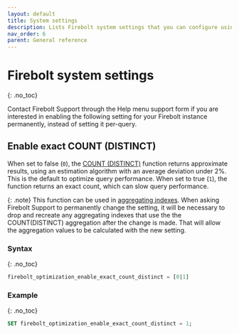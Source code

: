```yaml
---
layout: default
title: System settings
description: Lists Firebolt system settings that you can configure using SQL.
nav_order: 6
parent: General reference
---
```


# Firebolt system settings
{: .no_toc}

Contact Firebolt Support through the Help menu support form if you are interested in enabling the following setting for your Firebolt instance permanently, instead of setting it per-query.


## Enable exact COUNT (DISTINCT)

When set to false (`0`), the [COUNT (DISTINCT)](../sql-reference/functions-reference/count.md) function returns approximate results, using an estimation algorithm with an average deviation under 2%. This is the default to optimize query performance. When set to true (`1`), the function returns an exact count, which can slow query performance.

{: .note}
This function can be used in [aggregating indexes](..using-indexes/using-aggregating-indexes.html#using-aggregating-indexes).  When asking Firebolt Support to permanently change the setting, it will be necessary to drop and recreate any aggregating indexes that use the the COUNT(DISTINCT) aggregation after the change is made.  That will allow the aggregation values to be calculated with the new setting.

### Syntax  
{: .no_toc}

```sql
firebolt_optimization_enable_exact_count_distinct = [0|1]
```

### Example  
{: .no_toc}

```sql
SET firebolt_optimization_enable_exact_count_distinct = 1;
```
